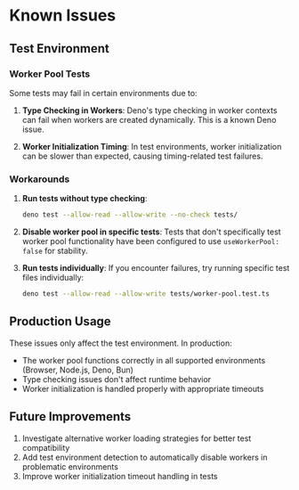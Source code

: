 # Known Issues

## Test Environment

### Worker Pool Tests

Some tests may fail in certain environments due to:

1. **Type Checking in Workers**: Deno's type checking in worker contexts can fail when workers are created dynamically. This is a known Deno issue.

2. **Worker Initialization Timing**: In test environments, worker initialization can be slower than expected, causing timing-related test failures.

### Workarounds

1. **Run tests without type checking**:
   ```bash
   deno test --allow-read --allow-write --no-check tests/
   ```

2. **Disable worker pool in specific tests**: Tests that don't specifically test worker pool functionality have been configured to use `useWorkerPool: false` for stability.

3. **Run tests individually**: If you encounter failures, try running specific test files individually:
   ```bash
   deno test --allow-read --allow-write tests/worker-pool.test.ts
   ```

## Production Usage

These issues only affect the test environment. In production:

- The worker pool functions correctly in all supported environments (Browser, Node.js, Deno, Bun)
- Type checking issues don't affect runtime behavior
- Worker initialization is handled properly with appropriate timeouts

## Future Improvements

1. Investigate alternative worker loading strategies for better test compatibility
2. Add test environment detection to automatically disable workers in problematic environments
3. Improve worker initialization timeout handling in tests
